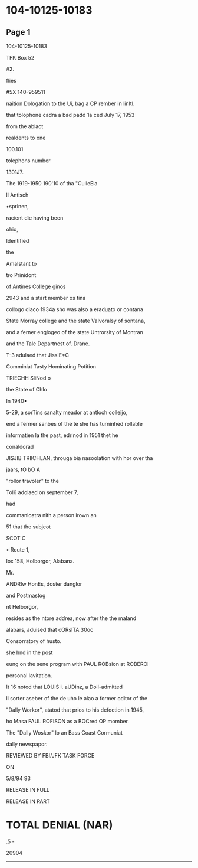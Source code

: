 # 104-10125-10183

## Page 1

104-10125-10183

TFK Box 52

#2.

flies

#5X 140-959511

naition Dologation to the Ui, bag a CP rember in linltl.

that tolophone cadra a bad padd 1a ced July 17, 1953

from the ablaot

realdents to one

100.101

tolephons number

1301J7.

The 1919-1950 190'10 of tha "CulleEla

ll Antisch

•sprinen,

racient die having been

ohio,

Identified

the

Amalstant to

tro Prinidont

of Antines College ginos

2943 and a start member os tina

collogo diaco 1934a sho was also a eraduato or contana

State Morray college and the state Valvoralsy of sontana,

and a ferner englogeo of the state Untrorsity of Montran

and the Tale Departnest of. Drane.

T-3 adulaed that JissIE*C

Comminiat Tasty Hominating Potition

TRIECHH SliNod o

the State of Chlo

In 1940•

5-29, a sorTins sanalty meador at antloch colleijo,

end a fermer sanbes of the te she has turninhed rollable

informatien la the past, edrinod in 1951 thet he

conaldorad

JISJIB TRIICHLAN, througa bia nasoolation with hor over tha

jaars, tO bO A

"rollor travoler" to the

Tol6 adolaed on september 7,

had

commanloatra nith a person irown an

51 that the subjeot

SCOT C

• Route 1,

Iox 158, Holborgor, Alabana.

Mr.

ANDRIw HonEs, doster danglor

and Postmastog

nt Helborgor,

resides as the ntore addrea, now after the the maland

alabars, aduised that cORsITA 30oc

Consorratory of husto.

she hnd in the post

eung on the sene program with PAUL ROBsion at ROBEROi

personal lavitation.

It 16 notod that LOUIS i. aUDinz, a Doll-admitted

ll sorter aseber of the de uho le alao a former oditor of the

"Dally Workor", atatod that prios to his defoction in 1945,

ho Masa FAUL ROFISON as a BOCred OP momber.

The "Dally Woskor" lo an Bass Coast Cormuniat

dally newspapor.

REVIEWED BY FBI/JFK TASK FORCE

ON

5/8/94 93

RELEASE IN FULL

RELEASE IN PART

# TOTAL DENIAL (NAR)

.5 -

20904

---

